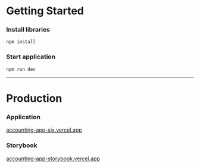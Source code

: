 # Getting Started

### Install libraries

`npm install`

### Start application

`npm run dev`

---

# Production

### Application

[accounting-app-six.vercel.app](https://accounting-app-six.vercel.app)

### Storybook

[accounting-app-storybook.vercel.app](https://accounting-app-storybook.vercel.app)
